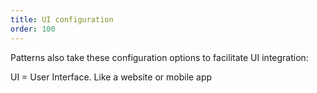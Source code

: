 ```yaml
---
title: UI configuration
order: 100
---
```


Patterns also take these configuration options to facilitate UI integration:

<ReadMore list />

<Tip>

UI = User Interface. Like a website or mobile app

</Tip>
